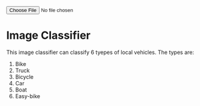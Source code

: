 
 <title>Local Vehicle Classifier</title>

<input id="photo" type="file">
<div id="results"></div>
<script>
    async function loaded(reader) {   
    const response = await fetch("https://nifulislam-vehicle-classifier.hf.space/run/predict", {
        method: "POST", headers: { "Content-Type": "application/json" },
        body: JSON.stringify({data: [reader.result]})});
    const json = await response.json();
    const label = json['data'][0]['label'];
    results.innerHTML = `<br/> <img src = "${reader.result}" width="500"> <p>${label}</p>`;
    }
    function read() {
        const reader = new FileReader();
        reader.addEventListener('load', () => loaded(reader))
        reader.readAsDataURL(photo.files[0]);
    }
    photo.addEventListener('input', read);
</script>


# Image Classifier
This image classifier can classify 6 tyepes of local vehicles. The types are: <br>
1. Bike
2. Truck
3. Bicycle
4. Car
5. Boat
6. Easy-bike


